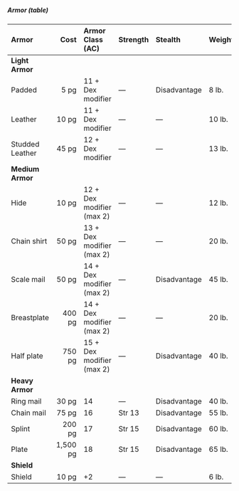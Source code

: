##### Armor (table)

| Armor           |     Cost | Armor Class (AC)          | Strength | Stealth      | Weight |
|:----------------|---------:|:--------------------------|:---------|:-------------|:-------|
| **Light Armor** | | | | | |
| Padded          |     5 pg | 11 + Dex modifier         | —        | Disadvantage |  8 lb. |
| Leather         |    10 pg | 11 + Dex modifier         | —        | —            | 10 lb. |
| Studded Leather |    45 pg | 12 + Dex modifier         | —        | —            | 13 lb. |
| **Medium Armor** | | | | | |
| Hide            |    10 pg | 12 + Dex modifier (max 2) | —        | —            | 12 lb. |
| Chain shirt     |    50 pg | 13 + Dex modifier (max 2) | —        | —            | 20 lb. |
| Scale mail      |    50 pg | 14 + Dex modifier (max 2) | —        | Disadvantage | 45 lb. |
| Breastplate     |   400 pg | 14 + Dex modifier (max 2) | —        | —            | 20 lb. |
| Half plate      |   750 pg | 15 + Dex modifier (max 2) | —        | Disadvantage | 40 lb. |
| **Heavy Armor** | | | | | |
| Ring mail       |    30 pg | 14                        | —        | Disadvantage | 40 lb. |
| Chain mail      |    75 pg | 16                        | Str 13   | Disadvantage | 55 lb. |
| Splint          |   200 pg | 17                        | Str 15   | Disadvantage | 60 lb. |
| Plate           | 1,500 pg | 18                        | Str 15   | Disadvantage | 65 lb. |
| **Shield** | | | | | |
| Shield          |    10 pg | +2                        | —        | —            |  6 lb. |
